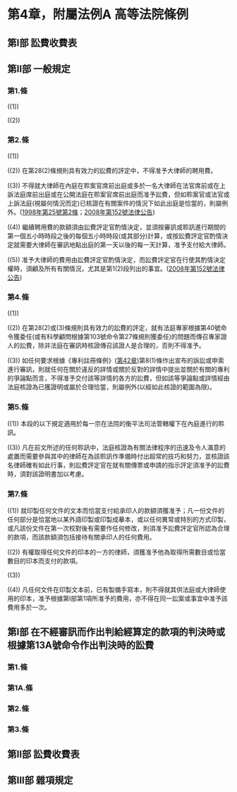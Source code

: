 # 第4章，附屬法例A 高等法院條例

## 第I部 訟費收費表

## 第II部 一般規定

### 第1.條

((1)) 

((2)) 

### 第2.條

((1)) 

((2)) 在第28(2)條規則具有效力的訟費的評定中，不得准予大律師的聘用費。

((3)) 不得就大律師在內庭在聆案官席前出庭或多於一名大律師在法官席前或在上訴法庭席前出庭或在公開法庭在聆案官席前出庭而准予訟費，但如聆案官或法官或上訴法庭(視屬何情況而定)已核證在有關案件的情況下如此出庭是恰當的，則屬例外。([1998年第25號第2條](/hk/1998/25)；[2008年第152號法律公告](/hk/2008/ln152))

((4)) 繼續聘用費的款額須由訟費評定官酌情決定，並須按審訊或聆訊進行期間的第一個五小時時段之後的每個五小時時段(或其部分)計算，或按訟費評定官酌情決定就需要大律師在審訊地點出庭的第一天以後的每一天計算，准予支付給大律師。

((5)) 准予大律師的費用由訟費評定官酌情決定，而訟費評定官在行使其酌情決定權時，須顧及所有有關情況，尤其是第1(2)段列出的事宜。([2008年第152號法律公告](/hk/2008/ln152))

### 第4.條

((1)) 

((2)) 在第28(2)或(3)條規則具有效力的訟費的評定，就有法庭專家根據第40號命令獲委任(或有科學顧問根據第103號命令第27條規則獲委任)的問題而傳召專家證人的訟費，除非法庭在審訊時核證傳召該證人是合理的，否則不得准予。

((3)) 如任何要求根據《專利註冊條例》([第42章](/hk/cap42))第8(1)條作出宣布的訴訟或申索進行審訊，則就任何在關於違反的詳情或關於反對的詳情中提出並關於有關的專利的爭論點而言，不得准予交付該等詳情的各方的訟費，但如該等爭論點或詳情經由法庭核證為已獲證明或屬於合理恰當，則屬例外(以經如此核證的範圍為限)。

### 第5.條

((1)) 本段的以下規定適用於每一宗在法院的衡平法司法管轄權下在內庭進行的聆訊。

((3)) 凡在前文所述的任何聆訊中，法庭核證為有關法律程序的迅速及令人滿意的處置而需要參與其中的律師在為該聆訊作準備時付出超常的技巧和努力，並核證該名律師確有如此行事，則訟費評定官在就有關傳票或申請的指示評定須准予的訟費時，須對該證明書加以考慮。

### 第7.條

((1)) 就印製任何文件的文本而恰當支付給承印人的款額須獲准予；凡一份文件的任何部分是恰當地以某外語印製或印製成摹本，或以任何異常或特別的方式印製，或凡該份文件在第一次校對後有需要作任何修改，則須准予訟費評定官所認為合理的款項，而該款額須包括接待有關承印人的任何費用。

((2)) 有權取得任何文件的印本的一方的律師，須獲准予他為取得所需數目或恰當數目的印本而支付的款項。

((3)) 

((4)) 凡任何文件在印製文本前，已有製備手寫本，則不得就其供法庭或大律師使用的印本，准予根據第I部第1項所准予的費用，亦不得在同一訟案或事宜中准予該費用多於一次。

## 第I部 在不經審訊而作出判給經算定的款項的判決時或根據第13A號命令作出判決時的訟費

### 第1.條

### 第1A.條

### 第2.條

### 第3.條

## 第II部 訟費收費表

## 第III部 雜項規定
